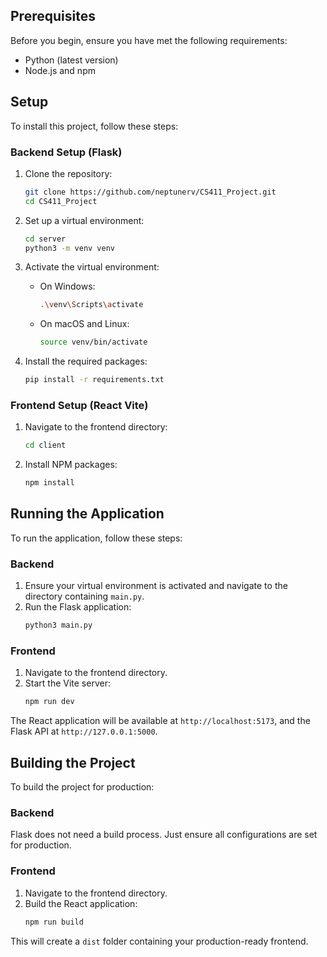## Prerequisites

Before you begin, ensure you have met the following requirements:
- Python (latest version)
- Node.js and npm

## Setup

To install this project, follow these steps:

### Backend Setup (Flask)

1. Clone the repository:
    ```bash
    git clone https://github.com/neptunerv/CS411_Project.git
    cd CS411_Project
    ```

2. Set up a virtual environment:
    ```bash
    cd server
    python3 -m venv venv
    ```

3. Activate the virtual environment:
    - On Windows:
      ```bash
      .\venv\Scripts\activate
      ```
    - On macOS and Linux:
      ```bash
      source venv/bin/activate
      ```

4. Install the required packages:
    ```bash
    pip install -r requirements.txt
    ```

### Frontend Setup (React Vite)

1. Navigate to the frontend directory:
    ```bash
    cd client
    ```

2. Install NPM packages:
    ```bash
    npm install
    ```

## Running the Application

To run the application, follow these steps:

### Backend

1. Ensure your virtual environment is activated and navigate to the directory containing `main.py`.
2. Run the Flask application:
    ```bash
    python3 main.py
    ```

### Frontend

1. Navigate to the frontend directory.
2. Start the Vite server:
    ```bash
    npm run dev
    ```

The React application will be available at `http://localhost:5173`, and the Flask API at `http://127.0.0.1:5000`.

## Building the Project

To build the project for production:

### Backend

Flask does not need a build process. Just ensure all configurations are set for production.

### Frontend

1. Navigate to the frontend directory.
2. Build the React application:
    ```bash
    npm run build
    ```

This will create a `dist` folder containing your production-ready frontend.
